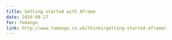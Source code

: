 ```yaml
---
title: Getting started with Aframe
date: 2016-08-17
for: Tomango
link: http://www.tomango.co.uk/thinks/getting-started-aframe/
---
```

